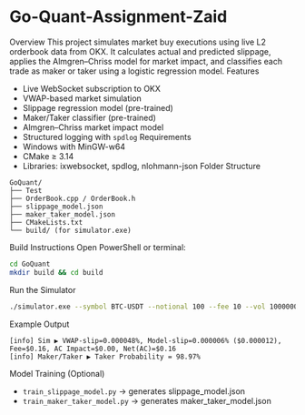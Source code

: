 ﻿# Go-Quant-Assignment-Zaid

Overview
This project simulates market buy executions using live L2 orderbook data from OKX. It calculates actual and predicted slippage, applies the Almgren–Chriss model for market impact, and classifies each trade as maker or taker using a logistic regression model.
Features
- Live WebSocket subscription to OKX
- VWAP-based market simulation
- Slippage regression model (pre-trained)
- Maker/Taker classifier (pre-trained)
- Almgren–Chriss market impact model
- Structured logging with `spdlog`
Requirements
- Windows with MinGW-w64
- CMake ≥ 3.14
- Libraries: ixwebsocket, spdlog, nlohmann-json
Folder Structure
```
GoQuant/
├── Test
├── OrderBook.cpp / OrderBook.h
├── slippage_model.json
├── maker_taker_model.json
├── CMakeLists.txt
└── build/ (for simulator.exe)
```
Build Instructions
Open PowerShell or terminal:
```bash
cd GoQuant
mkdir build && cd build
```
Run the Simulator
```bash
./simulator.exe --symbol BTC-USDT --notional 100 --fee 10 --vol 1000000000 --delay 5 --interval 5
```
Example Output
```
[info] Sim ▶ VWAP-slip=0.000048%, Model-slip=0.000006% ($0.000012), Fee=$0.16, AC Impact=$0.00, Net(AC)=$0.16
[info] Maker/Taker ▶ Taker Probability = 98.97%
```
Model Training (Optional)
- `train_slippage_model.py` → generates slippage_model.json
- `train_maker_taker_model.py` → generates maker_taker_model.json
